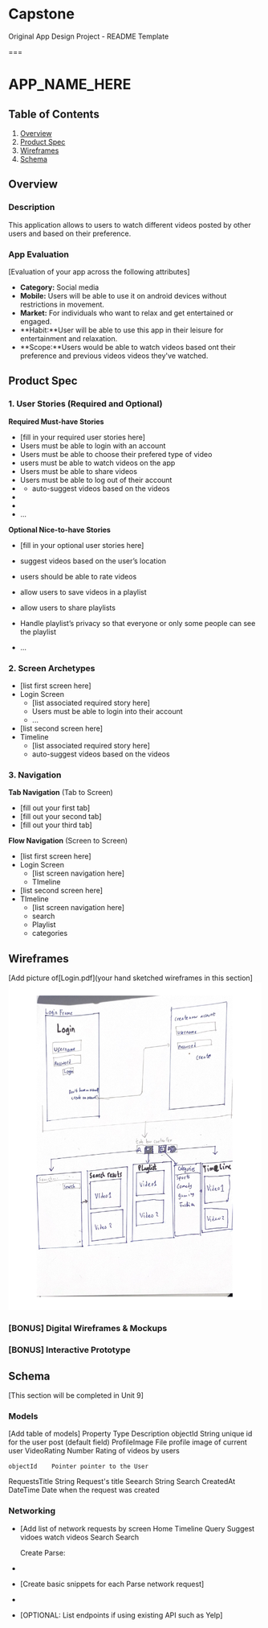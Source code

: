 # Capstone
Original App Design Project - README Template

===

# APP_NAME_HERE



## Table of Contents
1. [Overview](#Overview)
1. [Product Spec](#Product-Spec)
1. [Wireframes](#Wireframes)
2. [Schema](#Schema)

## Overview
### Description
This application allows to  users to watch different videos posted by other users and based on their preference. 
### App Evaluation
[Evaluation of your app across the following attributes]
- **Category:** Social media
- **Mobile:** Users will be able to use it on android devices without restrictions in movement.
- **Market:** For individuals who want to relax and get entertained or engaged.
- **Habit:**User will be able to use this app in their leisure for entertainment and relaxation.
- **Scope:**Users would be able to watch videos based ont their preference and previous videos videos they've watched. 

## Product Spec

### 1. User Stories (Required and Optional)

**Required Must-have Stories**

* [fill in your required user stories here]
* Users must be able to login with an account
* Users must be able to choose their prefered type of video
* users must be able to watch videos on the app
* Users must be able to share videos
* Users must be able to log out of their account
* * auto-suggest videos based on the videos 
* 
* 
* ...

**Optional Nice-to-have Stories**

* [fill in your optional user stories here]

* suggest videos based on the user’s location
* users should be able to rate videos
* allow users to save videos in a playlist
* allow users to share playlists
* Handle playlist’s privacy so that everyone or only some people can see the playlist
* ...

### 2. Screen Archetypes

* [list first screen here]
* Login Screen
   * [list associated required story here]
   * Users must be able to login into their account
   * ...
* [list second screen here]
* Timeline
   * [list associated required story here]
   * auto-suggest videos based on the videos 

### 3. Navigation

**Tab Navigation** (Tab to Screen)

* [fill out your first tab]
* [fill out your second tab]
* [fill out your third tab]

**Flow Navigation** (Screen to Screen)

* [list first screen here]
* Login Screen
   * [list screen navigation here]
   * TImeline
* [list second screen here]
* TImeline
   * [list screen navigation here]
   * search
   * Playlist
   * categories

## Wireframes
[Add picture of[Login.pdf](your hand sketched wireframes in this section]
<img src= "Login.png"
 width=600>

### [BONUS] Digital Wireframes & Mockups

### [BONUS] Interactive Prototype

## Schema 
[This section will be completed in Unit 9]
### Models
[Add table of models]
    Property	  Type	  Description
    objectId	  String	unique id for the user post (default field)
   ProfileImage	File	  profile image of current user
    VideoRating	Number	Rating of videos by users
    
    objectId	Pointer	pointer to the User
  RequestsTitle	String	Request's title
  Seearch	      String	      Search
CreatedAt	DateTime	Date when the request was created
### Networking
- [Add list of network requests by screen 
  Home Timeline
    Query
    Suggest vidoes
    watch videos
  Search
    Search
    
    Create Parse:
- 
- [Create basic snippets for each Parse network request]
- 
- [OPTIONAL: List endpoints if using existing API such as Yelp]
